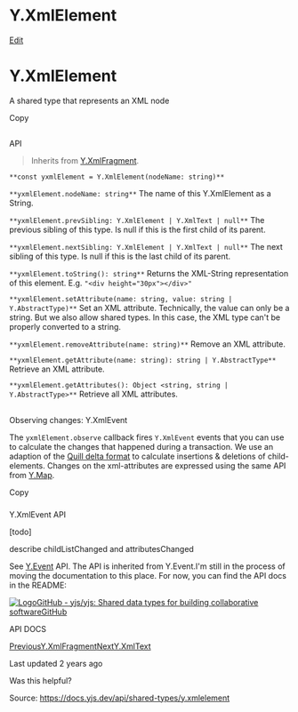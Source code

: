 # Y.XmlElement

[Edit](https://github.com/yjs/docs/blob/main/api/shared-types/y.xmlelement.md)

# Y.XmlElement

A shared type that represents an XML node

Copy

## 

[](#api)

API

> Inherits from [Y.XmlFragment](/api/shared-types/y.xmlfragment).

`**const yxmlElement = Y.XmlElement(nodeName: string)**`

`**yxmlElement.nodeName: string**` The name of this Y.XmlElement as a String.

`**yxmlElement.prevSibling: Y.XmlElement | Y.XmlText | null**` The previous sibling of this type. Is null if this is the first child of its parent.

`**yxmlElement.nextSibling: Y.XmlElement | Y.XmlText | null**` The next sibling of this type. Is null if this is the last child of its parent.

`**yxmlElement.toString(): string**` Returns the XML-String representation of this element. E.g. `"<div height="30px"></div>"`

`**yxmlElement.setAttribute(name: string, value: string | Y.AbstractType)**` Set an XML attribute. Technically, the value can only be a string. But we also allow shared types. In this case, the XML type can't be properly converted to a string.

`**yxmlElement.removeAttribute(name: string)**` Remove an XML attribute.

`**yxmlElement.getAttribute(name: string): string | Y.AbstractType**` Retrieve an XML attribute.

`**yxmlElement.getAttributes(): Object <string, string | Y.AbstractType>**` Retrieve all XML attributes.

## 

[](#observing-changes-y.xmlevent)

Observing changes: Y.XmlEvent

The `yxmlElement.observe` callback fires `Y.XmlEvent` events that you can use to calculate the changes that happened during a transaction. We use an adaption of the [Quill delta format](https://quilljs.com/docs/delta/) to calculate insertions & deletions of child-elements. Changes on the xml-attributes are expressed using the same API from [Y.Map](/api/shared-types/y.map#observing-changes-y-mapevent).

Copy

### 

[](#y.xmlevent-api)

Y.XmlEvent API

[todo]

describe childListChanged and attributesChanged

See [Y.Event](/api/y.event) API. The API is inherited from Y.Event.I'm still in the process of moving the documentation to this place. For now, you can find the API docs in the README:

[![Logo](https://docs.yjs.dev/~gitbook/image?url=https%3A%2F%2Fgithub.com%2Ffluidicon.png&width=20&dpr=4&quality=100&sign=46771325&sv=2)GitHub - yjs/yjs: Shared data types for building collaborative softwareGitHub](https://github.com/yjs/yjs#API)

API DOCS

[PreviousY.XmlFragment](/api/shared-types/y.xmlfragment)[NextY.XmlText](/api/shared-types/y.xmltext)

Last updated 2 years ago

Was this helpful?

Source: https://docs.yjs.dev/api/shared-types/y.xmlelement
